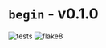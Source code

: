 # `begin` - v0.1.0
![tests](https://github.com/LachlanMarnham/begin/actions/workflows/tests.yml/badge.svg?branch=setup-ci)
![flake8](https://github.com/LachlanMarnham/begin/actions/workflows/flake8.yml/badge.svg?branch=setup-ci)
